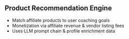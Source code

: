## Product Recommendation Engine
- Match affiliate products to user coaching goals
- Monetization via affiliate revenue & vendor listing fees
- Uses LLM prompt chain & profile enrichment data
